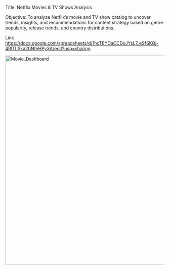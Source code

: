 Title: Netflix Movies & TV Shows Analysis

Objective:
To analyze Netflix’s movie and TV show catalog to uncover trends, insights, and recommendations for content strategy based on genre popularity, release trends, and country distributions.

Link https://docs.google.com/spreadsheets/d/1hcTEYDaCCDxJYsL7_eSfSKQj-4RITLSka20NteHPy3A/edit?usp=sharing

<img width="1399" height="661" alt="Movie_Dashboard" src="https://github.com/user-attachments/assets/7c8982e4-5ae7-450e-8e91-47e6ca72d5c6" />
